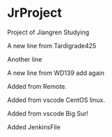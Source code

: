 # JrProject
Project of Jiangren Studying

A new line from Tardigrade425


Another line

A new line from WD139
add again

Added from Remote.

Added from vscode CentOS linux.

Added from vscode Big Sur!

Added JenkinsFile

